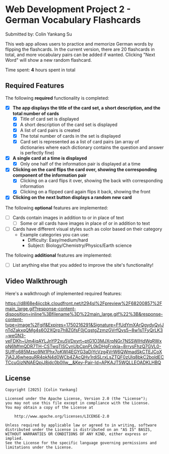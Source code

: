 # Web Development Project 2 - German Vocabulary Flashcards

Submitted by: Colin Yankang Su

This web app allows users to practice and memorize German words by flipping the flashcards. In the current version, there are 20 flashcards in total, and more vocabulary pairs can be added if wanted. Clicking "Next Word" will show a new random flashcard.

Time spent: **4** hours spent in total

## Required Features

The following **required** functionality is completed:


- [X] **The app displays the title of the card set, a short description, and the total number of cards**
  - [X] Title of card set is displayed 
  - [X] A short description of the card set is displayed 
  - [X] A list of card pairs is created
  - [X] The total number of cards in the set is displayed 
  - [X] Card set is represented as a list of card pairs (an array of dictionaries where each dictionary contains the question and answer is perfectly fine)
- [X] **A single card at a time is displayed**
  - [X] Only one half of the information pair is displayed at a time
- [X] **Clicking on the card flips the card over, showing the corresponding component of the information pair**
  - [X] Clicking on a card flips it over, showing the back with corresponding information 
  - [X] Clicking on a flipped card again flips it back, showing the front
- [X] **Clicking on the next button displays a random new card**

The following **optional** features are implemented:

- [ ] Cards contain images in addition to or in place of text
  - [ ] Some or all cards have images in place of or in addition to text
- [ ] Cards have different visual styles such as color based on their category
  - Example categories you can use:
    - Difficulty: Easy/medium/hard
    - Subject: Biology/Chemistry/Physics/Earth science

The following **additional** features are implemented:

* [ ] List anything else that you added to improve the site's functionality!

## Video Walkthrough

Here's a walkthrough of implemented required features:

https://d8l68e4ijccbk.cloudfront.net/t294sl%2Fpreview%2F68200857%2Fmain_large.gif?response-content-disposition=inline%3Bfilename%3D%22main_large.gif%22%3B&response-content-type=image%2Fgif&Expires=1750216291&Signature=FfUdYmXArQgydyQyiJnTdZakxqQMg4s6O2XQrp7h8ZGfsF0jCqstgZzmzGVrfQvs5~8w1sTFyQrLK3~weGN3-veFDKh~Um4iqAYLJnYP2xu5VDxyrt~ptG1O3MJXrpNGr7NSSWIHdWqRWxpN6MfmQDR7TH-CSTwqTISCynUbCpnPL0kDHgFrxkla~8rrysFhzQ7GVL0-SUfFo685Mzso9Nt1Phx7oKWl4EGYG3aDjYcVzg4VrW6QWmadSkCTEJCoX7jA2J6whequRR4pkN4d0WCb4ZAcQHv1rdiSLrxLsZTQF0zUlq8bkC2boldECTCcuGjzNNAEQpjJ8jdc0b0Ilw__&Key-Pair-Id=APKAJT5WQLLEOADKLHBQ




## License

    Copyright [2025] [Colin Yankang]

    Licensed under the Apache License, Version 2.0 (the "License");
    you may not use this file except in compliance with the License.
    You may obtain a copy of the License at

        http://www.apache.org/licenses/LICENSE-2.0

    Unless required by applicable law or agreed to in writing, software
    distributed under the License is distributed on an "AS IS" BASIS,
    WITHOUT WARRANTIES OR CONDITIONS OF ANY KIND, either express or implied.
    See the License for the specific language governing permissions and
    limitations under the License.
